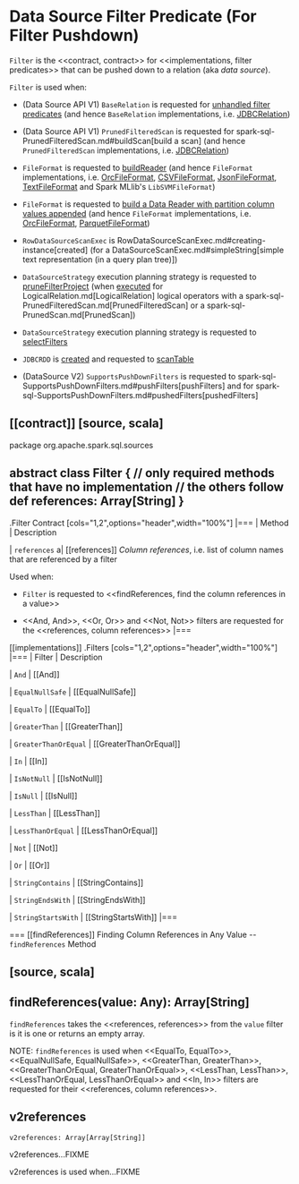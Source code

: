 # Data Source Filter Predicate (For Filter Pushdown)

`Filter` is the <<contract, contract>> for <<implementations, filter predicates>> that can be pushed down to a relation (aka _data source_).

`Filter` is used when:

* (Data Source API V1) `BaseRelation` is requested for [unhandled filter predicates](BaseRelation.md#unhandledFilters) (and hence `BaseRelation` implementations, i.e. [JDBCRelation](datasources/jdbc/JDBCRelation.md#unhandledFilters))

* (Data Source API V1) `PrunedFilteredScan` is requested for spark-sql-PrunedFilteredScan.md#buildScan[build a scan] (and hence `PrunedFilteredScan` implementations, i.e. [JDBCRelation](datasources/jdbc/JDBCRelation.md#buildScan))

* `FileFormat` is requested to [buildReader](FileFormat.md#buildReader) (and hence `FileFormat` implementations, i.e. [OrcFileFormat](OrcFileFormat.md#buildReader), [CSVFileFormat](spark-sql-CSVFileFormat.md#buildReader), [JsonFileFormat](spark-sql-JsonFileFormat.md#buildReader), [TextFileFormat](TextFileFormat.md#buildReader) and Spark MLlib's `LibSVMFileFormat`)

* `FileFormat` is requested to [build a Data Reader with partition column values appended](FileFormat.md#buildReaderWithPartitionValues) (and hence `FileFormat` implementations, i.e. [OrcFileFormat](OrcFileFormat.md#buildReaderWithPartitionValues), [ParquetFileFormat](datasources/parquet/ParquetFileFormat.md#buildReaderWithPartitionValues))

* `RowDataSourceScanExec` is RowDataSourceScanExec.md#creating-instance[created] (for a DataSourceScanExec.md#simpleString[simple text representation (in a query plan tree)])

* `DataSourceStrategy` execution planning strategy is requested to [pruneFilterProject](execution-planning-strategies/DataSourceStrategy.md#pruneFilterProject) (when [executed](execution-planning-strategies/DataSourceStrategy.md#apply) for LogicalRelation.md[LogicalRelation] logical operators with a spark-sql-PrunedFilteredScan.md[PrunedFilteredScan] or a spark-sql-PrunedScan.md[PrunedScan])

* `DataSourceStrategy` execution planning strategy is requested to [selectFilters](execution-planning-strategies/DataSourceStrategy.md#selectFilters)

* `JDBCRDD` is [created](datasources/jdbc/JDBCRDD.md#filters) and requested to [scanTable](datasources/jdbc/JDBCRDD.md#scanTable)

* (DataSource V2) `SupportsPushDownFilters` is requested to spark-sql-SupportsPushDownFilters.md#pushFilters[pushFilters] and for spark-sql-SupportsPushDownFilters.md#pushedFilters[pushedFilters]

[[contract]]
[source, scala]
----
package org.apache.spark.sql.sources

abstract class Filter {
  // only required methods that have no implementation
  // the others follow
  def references: Array[String]
}
----

.Filter Contract
[cols="1,2",options="header",width="100%"]
|===
| Method
| Description

| `references`
a| [[references]] *Column references*, i.e. list of column names that are referenced by a filter

Used when:

* `Filter` is requested to <<findReferences, find the column references in a value>>

* <<And, And>>, <<Or, Or>> and <<Not, Not>> filters are requested for the <<references, column references>>
|===

[[implementations]]
.Filters
[cols="1,2",options="header",width="100%"]
|===
| Filter
| Description

| `And`
| [[And]]

| `EqualNullSafe`
| [[EqualNullSafe]]

| `EqualTo`
| [[EqualTo]]

| `GreaterThan`
| [[GreaterThan]]

| `GreaterThanOrEqual`
| [[GreaterThanOrEqual]]

| `In`
| [[In]]

| `IsNotNull`
| [[IsNotNull]]

| `IsNull`
| [[IsNull]]

| `LessThan`
| [[LessThan]]

| `LessThanOrEqual`
| [[LessThanOrEqual]]

| `Not`
| [[Not]]

| `Or`
| [[Or]]

| `StringContains`
| [[StringContains]]

| `StringEndsWith`
| [[StringEndsWith]]

| `StringStartsWith`
| [[StringStartsWith]]
|===

=== [[findReferences]] Finding Column References in Any Value -- `findReferences` Method

[source, scala]
----
findReferences(value: Any): Array[String]
----

`findReferences` takes the <<references, references>> from the `value` filter is it is one or returns an empty array.

NOTE: `findReferences` is used when <<EqualTo, EqualTo>>, <<EqualNullSafe, EqualNullSafe>>, <<GreaterThan, GreaterThan>>, <<GreaterThanOrEqual, GreaterThanOrEqual>>, <<LessThan, LessThan>>, <<LessThanOrEqual, LessThanOrEqual>> and <<In, In>> filters are requested for their <<references, column references>>.

## v2references

```
v2references: Array[Array[String]]
```

v2references...FIXME

v2references is used when...FIXME
